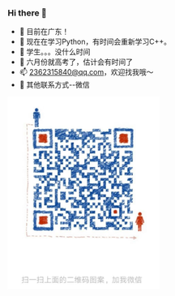 ### Hi there 👋

<!--
**zenzx/zenzx** is a ✨ _special_ ✨ repository because its `README.md` (this file) appears on your GitHub profile.
-->

- 🔭 目前在广东！
- 🌱 现在在学习Python，有时间会重新学习C++。
- 👯 学生。。。没什么时间
- 🤔 六月份就高考了，估计会有时间了
- 📫 2362315840@qq.com，欢迎找我哦～
- 📱 其他联系方式--微信
<img src="./wechat_page.jpeg" width = "300" height = "380" alt="微信二维码" />
